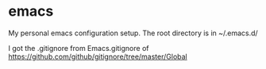 # emacs
My personal emacs configuration setup. The root directory is in ~/.emacs.d/

I got the .gitignore from Emacs.gitignore of https://github.com/github/gitignore/tree/master/Global
